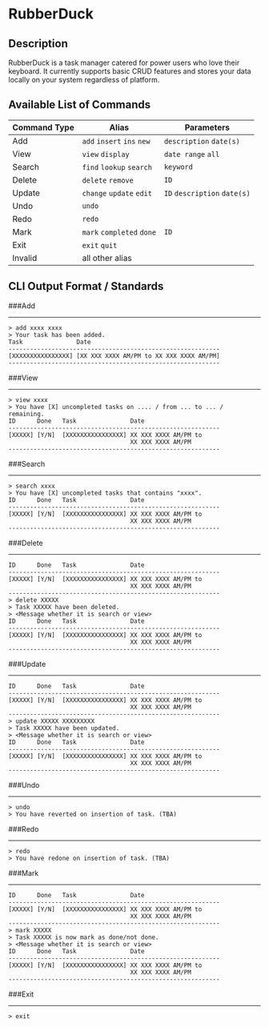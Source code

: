 RubberDuck
==========
Description
---------------------------
RubberDuck is a task manager catered for power users who love their keyboard.
It currently supports basic CRUD features and stores your data locally on your
system regardless of platform.

Available List of Commands
---------------------------
| Command Type  | Alias                      | Parameters                   |
| ------------- | -------------------------- | -----------------------------|
| Add           | `add` `insert` `ins` `new` | `description` `date(s)`      |
| View          | `view` `display`           | `date range` `all`           |
| Search        | `find` `lookup` `search`   | `keyword`                    |
| Delete        | `delete` `remove`          | `ID`                         |
| Update        | `change` `update` `edit`   | `ID` `description` `date(s)` |
| Undo          | `undo`                     |                              |
| Redo          | `redo`                     |                              |
| Mark          | `mark` `completed` `done`  | `ID`                         |
| Exit          | `exit` `quit`              |                              |
| Invalid       | all other alias            |                              |

CLI Output Format / Standards
-------------------------------
###Add
_______________________________
```
> add xxxx xxxx
> Your task has been added.
Task               Date
-----------------------------------------------------------
[XXXXXXXXXXXXXXXX] [XX XXX XXXX AM/PM to XX XXX XXXX AM/PM]
-----------------------------------------------------------
```
###View
_______________________________
```
> view xxxx
> You have [X] uncompleted tasks on .... / from ... to ... / remaining.
ID      Done   Task               Date
-----------------------------------------------------------
[XXXXX] [Y/N]  [XXXXXXXXXXXXXXXX] XX XXX XXXX AM/PM to
                                  XX XXX XXXX AM/PM
-----------------------------------------------------------
```

###Search
_______________________________
```
> search xxxx
> You have [X] uncompleted tasks that contains "xxxx".
ID      Done   Task               Date
-----------------------------------------------------------
[XXXXX] [Y/N]  [XXXXXXXXXXXXXXXX] XX XXX XXXX AM/PM to
                                  XX XXX XXXX AM/PM
-----------------------------------------------------------
```

###Delete
_______________________________
```
ID      Done   Task               Date
-----------------------------------------------------------
[XXXXX] [Y/N]  [XXXXXXXXXXXXXXXX] XX XXX XXXX AM/PM to
                                  XX XXX XXXX AM/PM
-----------------------------------------------------------
> delete XXXXX
> Task XXXXX have been deleted.
> <Message whether it is search or view>
ID      Done   Task               Date
-----------------------------------------------------------
[XXXXX] [Y/N]  [XXXXXXXXXXXXXXXX] XX XXX XXXX AM/PM to
                                  XX XXX XXXX AM/PM
-----------------------------------------------------------
```

###Update
_______________________________
```
ID      Done   Task               Date
-----------------------------------------------------------
[XXXXX] [Y/N]  [XXXXXXXXXXXXXXXX] XX XXX XXXX AM/PM to
                                  XX XXX XXXX AM/PM
-----------------------------------------------------------
> update XXXXX XXXXXXXXX
> Task XXXXX have been updated.
> <Message whether it is search or view>
ID      Done   Task               Date
-----------------------------------------------------------
[XXXXX] [Y/N]  [XXXXXXXXXXXXXXXX] XX XXX XXXX AM/PM to
                                  XX XXX XXXX AM/PM
-----------------------------------------------------------
```

###Undo
_____________________
```
> undo
> You have reverted on insertion of task. (TBA)
````

###Redo
_____________________
```
> redo
> You have redone on insertion of task. (TBA)
```

###Mark
_____________________
```
ID      Done   Task               Date
-----------------------------------------------------------
[XXXXX] [Y/N]  [XXXXXXXXXXXXXXXX] XX XXX XXXX AM/PM to
                                  XX XXX XXXX AM/PM
-----------------------------------------------------------
> mark XXXXX
> Task XXXXX is now mark as done/not done.
> <Message whether it is search or view>
ID      Done   Task               Date
-----------------------------------------------------------
[XXXXX] [Y/N]  [XXXXXXXXXXXXXXXX] XX XXX XXXX AM/PM to
                                  XX XXX XXXX AM/PM
-----------------------------------------------------------
```

###Exit
_____________________
```
> exit
```
